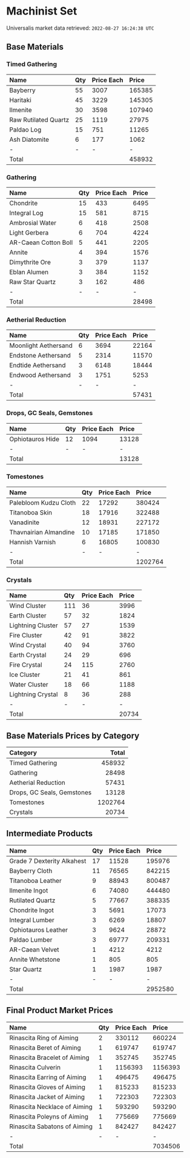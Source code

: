 # Machinist Set

Universalis market data retrieved: `2022-08-27 16:24:38 UTC`

## Base Materials

### Timed Gathering

| Name                 | Qty   | Price Each   | Price   |
|:---------------------|:------|:-------------|:--------|
| Bayberry             | 55    | 3007         | 165385  |
| Haritaki             | 45    | 3229         | 145305  |
| Ilmenite             | 30    | 3598         | 107940  |
| Raw Rutilated Quartz | 25    | 1119         | 27975   |
| Paldao Log           | 15    | 751          | 11265   |
| Ash Diatomite        | 6     | 177          | 1062    |
| -                    | -     | -            | -       |
| Total                |       |              | 458932  |

### Gathering

| Name                 | Qty   | Price Each   | Price   |
|:---------------------|:------|:-------------|:--------|
| Chondrite            | 15    | 433          | 6495    |
| Integral Log         | 15    | 581          | 8715    |
| Ambrosial Water      | 6     | 418          | 2508    |
| Light Gerbera        | 6     | 704          | 4224    |
| AR-Caean Cotton Boll | 5     | 441          | 2205    |
| Annite               | 4     | 394          | 1576    |
| Dimythrite Ore       | 3     | 379          | 1137    |
| Eblan Alumen         | 3     | 384          | 1152    |
| Raw Star Quartz      | 3     | 162          | 486     |
| -                    | -     | -            | -       |
| Total                |       |              | 28498   |

### Aetherial Reduction

| Name                 | Qty   | Price Each   | Price   |
|:---------------------|:------|:-------------|:--------|
| Moonlight Aethersand | 6     | 3694         | 22164   |
| Endstone Aethersand  | 5     | 2314         | 11570   |
| Endtide Aethersand   | 3     | 6148         | 18444   |
| Endwood Aethersand   | 3     | 1751         | 5253    |
| -                    | -     | -            | -       |
| Total                |       |              | 57431   |

### Drops, GC Seals, Gemstones

| Name             | Qty   | Price Each   | Price   |
|:-----------------|:------|:-------------|:--------|
| Ophiotauros Hide | 12    | 1094         | 13128   |
| -                | -     | -            | -       |
| Total            |       |              | 13128   |

### Tomestones

| Name                  | Qty   | Price Each   | Price   |
|:----------------------|:------|:-------------|:--------|
| Palebloom Kudzu Cloth | 22    | 17292        | 380424  |
| Titanoboa Skin        | 18    | 17916        | 322488  |
| Vanadinite            | 12    | 18931        | 227172  |
| Thavnairian Almandine | 10    | 17185        | 171850  |
| Hannish Varnish       | 6     | 16805        | 100830  |
| -                     | -     | -            | -       |
| Total                 |       |              | 1202764 |

### Crystals

| Name              | Qty   | Price Each   | Price   |
|:------------------|:------|:-------------|:--------|
| Wind Cluster      | 111   | 36           | 3996    |
| Earth Cluster     | 57    | 32           | 1824    |
| Lightning Cluster | 57    | 27           | 1539    |
| Fire Cluster      | 42    | 91           | 3822    |
| Wind Crystal      | 40    | 94           | 3760    |
| Earth Crystal     | 24    | 29           | 696     |
| Fire Crystal      | 24    | 115          | 2760    |
| Ice Cluster       | 21    | 41           | 861     |
| Water Cluster     | 18    | 66           | 1188    |
| Lightning Crystal | 8     | 36           | 288     |
| -                 | -     | -            | -       |
| Total             |       |              | 20734   |

## Base Materials Prices by Category

| Category                   |   Total |
|:---------------------------|--------:|
| Timed Gathering            |  458932 |
| Gathering                  |   28498 |
| Aetherial Reduction        |   57431 |
| Drops, GC Seals, Gemstones |   13128 |
| Tomestones                 | 1202764 |
| Crystals                   |   20734 |

## Intermediate Products

| Name                       | Qty   | Price Each   | Price   |
|:---------------------------|:------|:-------------|:--------|
| Grade 7 Dexterity Alkahest | 17    | 11528        | 195976  |
| Bayberry Cloth             | 11    | 76565        | 842215  |
| Titanoboa Leather          | 9     | 88943        | 800487  |
| Ilmenite Ingot             | 6     | 74080        | 444480  |
| Rutilated Quartz           | 5     | 77667        | 388335  |
| Chondrite Ingot            | 3     | 5691         | 17073   |
| Integral Lumber            | 3     | 6269         | 18807   |
| Ophiotauros Leather        | 3     | 9624         | 28872   |
| Paldao Lumber              | 3     | 69777        | 209331  |
| AR-Caean Velvet            | 1     | 4212         | 4212    |
| Annite Whetstone           | 1     | 805          | 805     |
| Star Quartz                | 1     | 1987         | 1987    |
| -                          | -     | -            | -       |
| Total                      |       |              | 2952580 |

## Final Product Market Prices

| Name                         | Qty   | Price Each   | Price   |
|:-----------------------------|:------|:-------------|:--------|
| Rinascita Ring of Aiming     | 2     | 330112       | 660224  |
| Rinascita Beret of Aiming    | 1     | 619747       | 619747  |
| Rinascita Bracelet of Aiming | 1     | 352745       | 352745  |
| Rinascita Culverin           | 1     | 1156393      | 1156393 |
| Rinascita Earring of Aiming  | 1     | 496475       | 496475  |
| Rinascita Gloves of Aiming   | 1     | 815233       | 815233  |
| Rinascita Jacket of Aiming   | 1     | 722303       | 722303  |
| Rinascita Necklace of Aiming | 1     | 593290       | 593290  |
| Rinascita Poleyns of Aiming  | 1     | 775669       | 775669  |
| Rinascita Sabatons of Aiming | 1     | 842427       | 842427  |
| -                            | -     | -            | -       |
| Total                        |       |              | 7034506 |